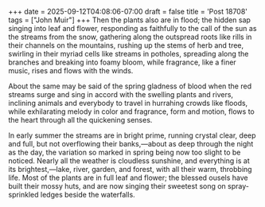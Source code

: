 +++
date = 2025-09-12T04:08:06-07:00
draft = false
title = 'Post 18708'
tags = ["John Muir"]
+++
Then the plants also are in flood; the hidden sap singing into leaf and flower, responding as faithfully to the call of the sun as the streams from the snow, gathering along the outspread roots like rills in their channels on the mountains, rushing up the stems of herb and tree, swirling in their myriad cells like streams in potholes, spreading along the branches and breaking into foamy bloom, while fragrance, like a finer music, rises and flows with the winds.

About the same may be said of the spring gladness of blood when the red streams surge and sing in accord with the swelling plants and rivers, inclining animals and everybody to travel in hurrahing crowds like floods, while exhilarating melody in color and fragrance, form and motion, flows to the heart through all the quickening senses.

In early summer the streams are in bright prime, running crystal clear, deep and full, but not overflowing their banks,—about as deep through the night as the day, the variation so marked in spring being now too slight to be noticed. Nearly all the weather is cloudless sunshine, and everything is at its brightest,—lake, river, garden, and forest, with all their warm, throbbing life. Most of the plants are in full leaf and flower; the blessed ousels have built their mossy huts, and are now singing their sweetest song on spray-sprinkled ledges beside the waterfalls.
